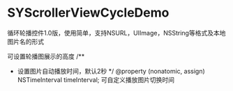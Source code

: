 # SYScrollerViewCycleDemo
循环轮播控件1.0版，使用简单，支持NSURL，UIImage，NSString等格式及本地图片名的形式

可设置轮播图展示的高度
/**
 *  设置图片自动播放时间，默认2秒
 */
@property (nonatomic, assign) NSTimeInterval timeInterval;  可自定义播放图片切换时间
